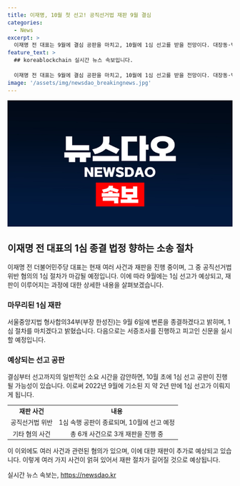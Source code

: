```yaml
---
title: 이재명, 10월 첫 선고! 공직선거법 재판 9월 결심
categories:
  - News
excerpt: >
  이재명 전 대표는 9월에 결심 공판을 마치고, 10월에 1심 선고를 받을 전망이다. 대장동·백현동·위례신도시 개발비리, 성남FC 후원금 의혹 등 혐의로 총 7개 사건을 받고 있는데, 검찰과 변호인의 공방으로 1심이 지연되었다. 다양한 쟁점과 관련 증인 100명이 넘는 등 규모가 방대하여 재판이 장기화될 것으로 예상된다. 이 외에도 쌍방울 대북 송금 의혹 등 추가 사건으로 재판이 늘어났다. 2022년 기소된 지 약 2년 만에 1심 선고가 이뤄질 예정이다. 
feature_text: >
  ## koreablockchain 실시간 뉴스 속보입니다.

  이재명 전 대표는 9월에 결심 공판을 마치고, 10월에 1심 선고를 받을 전망이다. 대장동·백현동·위례신도시 개발비리, 성남FC 후원금 의혹 등 혐의로 총 7개 사건을 받고 있는데, 검찰과 변호인의 공방으로 1심이 지연되었다. 다양한 쟁점과 관련 증인 100명이 넘는 등 규모가 방대하여 재판이 장기화될 것으로 예상된다. 이 외에도 쌍방울 대북 송금 의혹 등 추가 사건으로 재판이 늘어났다. 2022년 기소된 지 약 2년 만에 1심 선고가 이뤄질 예정이다. 
image: '/assets/img/newsdao_breakingnews.jpg'
---
```


<p><img src="/assets/img/newsdao_breakingnews.jpg" alt="koreablockchain 속보" /></p>

<h2 data-ke-size="size26">이재명 전 대표의 1심 종결 법정 향하는 소송 절차</h2>

<p data-ke-size="size16">이재명 전 더불어민주당 대표는 현재 여러 사건과 재판을 진행 중이며, 그 중 공직선거법 위반 혐의의 1심 절차가 마감될 예정입니다. 이에 따라 9월에는 1심 선고가 예상되고, 재판이 이루어지는 과정에 대한 상세한 내용을 살펴보겠습니다.</p>

<h3 data-ke-size="size24">마무리된 1심 재판</h3>

<p data-ke-size="size16">서울중앙지법 형사합의34부(부장 한성진)는 9월 6일에 변론을 종결하겠다고 밝히며, 1심 절차를 마치겠다고 밝혔습니다. 다음으로는 서증조사를 진행하고 피고인 신문을 실시할 예정입니다.</p>

<h3 data-ke-size="size24">예상되는 선고 공판</h3>

<p data-ke-size="size16">결심부터 선고까지의 일반적인 소요 시간을 감안하면, 10월 초에 1심 선고 공판이 진행될 가능성이 있습니다. 이로써 2022년 9월에 기소된 지 약 2년 만에 1심 선고가 이뤄지게 됩니다.</p>

<table>
  <tr>
    <td style="text-align: center; height: 17px;"><b>재판 사건</b></td>
    <td style="text-align: center; height: 17px;"><b>내용</b></td>
  </tr>
  <tr>
    <td style="text-align: center; height: 17px;">공직선거법 위반</td>
    <td style="text-align: center; height: 17px;">1심 속행 공판이 종료되며, 10월에 선고 예정</td>
  </tr>
  <tr>
    <td style="text-align: center; height: 17px;">기타 혐의 사건</td>
    <td style="text-align: center; height: 17px;">총 6개 사건으로 3개 재판을 진행 중</td>
  </tr>
</table>

<p data-ke-size="size16">이 이외에도 여러 사건과 관련된 혐의가 있으며, 이에 대한 재판이 추가로 예상되고 있습니다. 이렇게 여러 가지 사건이 얽혀 있어서 재판 절차가 길어질 것으로 예상됩니다.</p>
실시간 뉴스 속보는, <a href="https://newsdao.kr" rel="dofollow">https://newsdao.kr</a>


